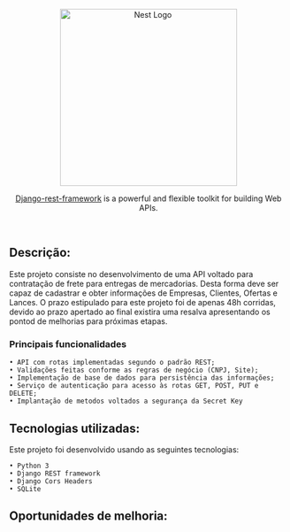 

<p align="center">
  <a href="https://www.django-rest-framework.org/" target="blank"><img src="https://www.django-rest-framework.org/img/logo.png" width="320" alt="Nest Logo" /></a>
</p>

<p align="center"> <a href="https://www.django-rest-framework.org/" target="_blank">Django-rest-framework</a> is a powerful and flexible toolkit for building Web APIs.</p>
    <p align="center">
<a href="https://codecov.io/github/django-compressor/django-compressor?branch=develop" target="_blank"><img src="https://codecov.io/github/django-compressor/django-compressor/coverage.svg?branch=develop" alt="" /></a>
<a href="https://github.com/django-compressor/django-compressor/actions?query=workflow%3ACI " target="_blank"><img src="https://img.shields.io/github/workflow/status/django-compressor/django-compressor/CI?label=CI&logo=github&branch=develop " alt="" /></a>
<a href="https://github.com/imersao-alura/aluraflix/blob/master/LICENSE " target="_blank"><img src="https://img.shields.io/badge/licence-MIT-blue.svg" alt="" /></a> 
    


## Descrição:


Este projeto consiste no desenvolvimento de uma API voltado para contratação de frete para entregas de mercadorias. Desta forma deve ser capaz de cadastrar e obter informações de Empresas, Clientes, Ofertas e Lances. O prazo estipulado para este projeto foi de apenas 48h corridas, devido ao prazo apertado ao final existira uma resalva apresentando os pontod de melhorias para próximas etapas.

   ### Principais funcionalidades


    • API com rotas implementadas segundo o padrão REST;
    • Validações feitas conforme as regras de negócio (CNPJ, Site); 
    • Implementação de base de dados para persistência das informações;    
    • Serviço de autenticação para acesso às rotas GET, POST, PUT e DELETE;
    • Implantação de metodos voltados a segurança da Secret Key
   
    
    
## Tecnologias utilizadas:

Este projeto foi desenvolvido usando as seguintes tecnologias:
    
    • Python 3
    • Django REST framework
    • Django Cors Headers
    • SQLite
  
  
## Oportunidades de melhoria:
  
